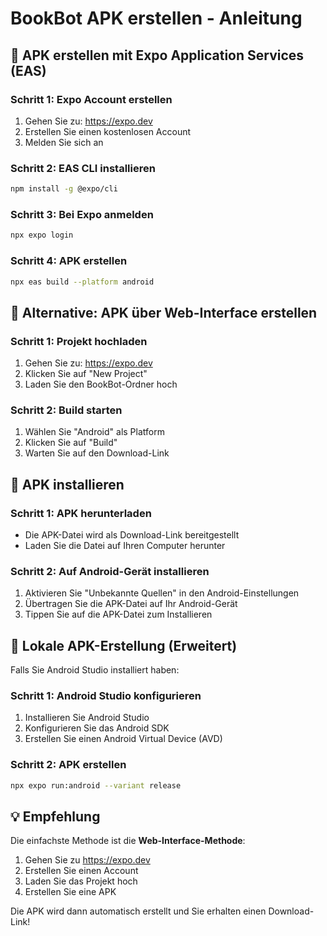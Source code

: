 # BookBot APK erstellen - Anleitung

## 🚀 APK erstellen mit Expo Application Services (EAS)

### Schritt 1: Expo Account erstellen
1. Gehen Sie zu: https://expo.dev
2. Erstellen Sie einen kostenlosen Account
3. Melden Sie sich an

### Schritt 2: EAS CLI installieren
```bash
npm install -g @expo/cli
```

### Schritt 3: Bei Expo anmelden
```bash
npx expo login
```

### Schritt 4: APK erstellen
```bash
npx eas build --platform android
```

## 🎯 Alternative: APK über Web-Interface erstellen

### Schritt 1: Projekt hochladen
1. Gehen Sie zu: https://expo.dev
2. Klicken Sie auf "New Project"
3. Laden Sie den BookBot-Ordner hoch

### Schritt 2: Build starten
1. Wählen Sie "Android" als Platform
2. Klicken Sie auf "Build"
3. Warten Sie auf den Download-Link

## 📱 APK installieren

### Schritt 1: APK herunterladen
- Die APK-Datei wird als Download-Link bereitgestellt
- Laden Sie die Datei auf Ihren Computer herunter

### Schritt 2: Auf Android-Gerät installieren
1. Aktivieren Sie "Unbekannte Quellen" in den Android-Einstellungen
2. Übertragen Sie die APK-Datei auf Ihr Android-Gerät
3. Tippen Sie auf die APK-Datei zum Installieren

## 🔧 Lokale APK-Erstellung (Erweitert)

Falls Sie Android Studio installiert haben:

### Schritt 1: Android Studio konfigurieren
1. Installieren Sie Android Studio
2. Konfigurieren Sie das Android SDK
3. Erstellen Sie einen Android Virtual Device (AVD)

### Schritt 2: APK erstellen
```bash
npx expo run:android --variant release
```

## 💡 Empfehlung

Die einfachste Methode ist die **Web-Interface-Methode**:
1. Gehen Sie zu https://expo.dev
2. Erstellen Sie einen Account
3. Laden Sie das Projekt hoch
4. Erstellen Sie eine APK

Die APK wird dann automatisch erstellt und Sie erhalten einen Download-Link!



